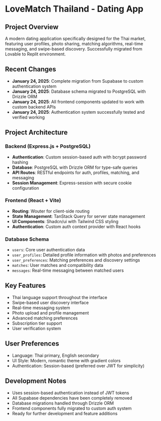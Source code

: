 # LoveMatch Thailand - Dating App

## Project Overview
A modern dating application specifically designed for the Thai market, featuring user profiles, photo sharing, matching algorithms, real-time messaging, and swipe-based discovery. Successfully migrated from Lovable to Replit environment.

## Recent Changes
- **January 24, 2025**: Complete migration from Supabase to custom authentication system
- **January 24, 2025**: Database schema migrated to PostgreSQL with Drizzle ORM
- **January 24, 2025**: All frontend components updated to work with custom backend APIs
- **January 24, 2025**: Authentication system successfully tested and verified working

## Project Architecture

### Backend (Express.js + PostgreSQL)
- **Authentication**: Custom session-based auth with bcrypt password hashing
- **Database**: PostgreSQL with Drizzle ORM for type-safe queries
- **API Routes**: RESTful endpoints for auth, profiles, matching, and messaging
- **Session Management**: Express-session with secure cookie configuration

### Frontend (React + Vite)
- **Routing**: Wouter for client-side routing
- **State Management**: TanStack Query for server state management
- **UI Components**: Shadcn/ui with Tailwind CSS styling
- **Authentication**: Custom auth context provider with React hooks

### Database Schema
- `users`: Core user authentication data
- `user_profiles`: Detailed profile information with photos and preferences
- `user_preferences`: Matching preferences and discovery settings  
- `matches`: User matches and compatibility data
- `messages`: Real-time messaging between matched users

## Key Features
- Thai language support throughout the interface
- Swipe-based user discovery interface
- Real-time messaging system
- Photo upload and profile management
- Advanced matching preferences
- Subscription tier support
- User verification system

## User Preferences
- Language: Thai primary, English secondary
- UI Style: Modern, romantic theme with gradient colors
- Authentication: Session-based (preferred over JWT for simplicity)

## Development Notes
- Uses session-based authentication instead of JWT tokens
- All Supabase dependencies have been completely removed
- Database migrations handled through Drizzle ORM
- Frontend components fully migrated to custom auth system
- Ready for further development and feature additions